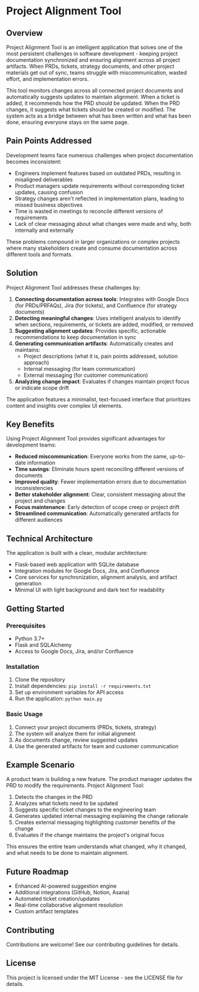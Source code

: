 # Project Alignment Tool

## Overview

Project Alignment Tool is an intelligent application that solves one of the most persistent challenges in software development - keeping project documentation synchronized and ensuring alignment across all project artifacts. When PRDs, tickets, strategy documents, and other project materials get out of sync, teams struggle with miscommunication, wasted effort, and implementation errors.

This tool monitors changes across all connected project documents and automatically suggests updates to maintain alignment. When a ticket is added, it recommends how the PRD should be updated. When the PRD changes, it suggests what tickets should be created or modified. The system acts as a bridge between what has been written and what has been done, ensuring everyone stays on the same page.

## Pain Points Addressed

Development teams face numerous challenges when project documentation becomes inconsistent:

* Engineers implement features based on outdated PRDs, resulting in misaligned deliverables
* Product managers update requirements without corresponding ticket updates, causing confusion
* Strategy changes aren't reflected in implementation plans, leading to missed business objectives
* Time is wasted in meetings to reconcile different versions of requirements
* Lack of clear messaging about what changes were made and why, both internally and externally

These problems compound in larger organizations or complex projects where many stakeholders create and consume documentation across different tools and formats.

## Solution

Project Alignment Tool addresses these challenges by:

1. **Connecting documentation across tools**: Integrates with Google Docs (for PRDs/PRFAQs), Jira (for tickets), and Confluence (for strategy documents)
2. **Detecting meaningful changes**: Uses intelligent analysis to identify when sections, requirements, or tickets are added, modified, or removed
3. **Suggesting alignment updates**: Provides specific, actionable recommendations to keep documentation in sync
4. **Generating communication artifacts**: Automatically creates and maintains:
   - Project descriptions (what it is, pain points addressed, solution approach)
   - Internal messaging (for team communication)
   - External messaging (for customer communication)
5. **Analyzing change impact**: Evaluates if changes maintain project focus or indicate scope drift

The application features a minimalist, text-focused interface that prioritizes content and insights over complex UI elements.

## Key Benefits

Using Project Alignment Tool provides significant advantages for development teams:

* **Reduced miscommunication**: Everyone works from the same, up-to-date information
* **Time savings**: Eliminate hours spent reconciling different versions of documents
* **Improved quality**: Fewer implementation errors due to documentation inconsistencies
* **Better stakeholder alignment**: Clear, consistent messaging about the project and changes
* **Focus maintenance**: Early detection of scope creep or project drift
* **Streamlined communication**: Automatically generated artifacts for different audiences

## Technical Architecture

The application is built with a clean, modular architecture:

* Flask-based web application with SQLite database
* Integration modules for Google Docs, Jira, and Confluence
* Core services for synchronization, alignment analysis, and artifact generation
* Minimal UI with light background and dark text for readability

## Getting Started

### Prerequisites

* Python 3.7+
* Flask and SQLAlchemy
* Access to Google Docs, Jira, and/or Confluence

### Installation

1. Clone the repository
2. Install dependencies: `pip install -r requirements.txt`
3. Set up environment variables for API access
4. Run the application: `python main.py`

### Basic Usage

1. Connect your project documents (PRDs, tickets, strategy)
2. The system will analyze them for initial alignment
3. As documents change, review suggested updates
4. Use the generated artifacts for team and customer communication

## Example Scenario

A product team is building a new feature. The product manager updates the PRD to modify the requirements. Project Alignment Tool:

1. Detects the changes in the PRD
2. Analyzes what tickets need to be updated
3. Suggests specific ticket changes to the engineering team
4. Generates updated internal messaging explaining the change rationale
5. Creates external messaging highlighting customer benefits of the change
6. Evaluates if the change maintains the project's original focus

This ensures the entire team understands what changed, why it changed, and what needs to be done to maintain alignment.

## Future Roadmap

* Enhanced AI-powered suggestion engine
* Additional integrations (GitHub, Notion, Asana)
* Automated ticket creation/updates
* Real-time collaborative alignment resolution
* Custom artifact templates

## Contributing

Contributions are welcome! See our contributing guidelines for details.

## License

This project is licensed under the MIT License - see the LICENSE file for details.